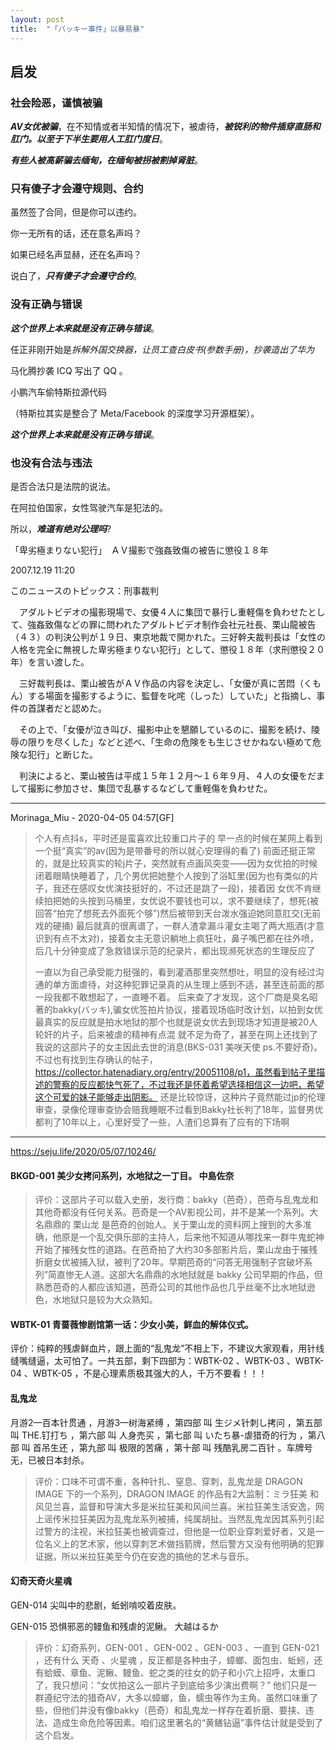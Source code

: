```yaml
---
layout: post
title:  "「バッキー事件」以暴易暴" 
---
```


## 启发

### 社会险恶，谨慎被骗

***AV女优被骗***，在不知情或者半知情的情况下，被虐待，***被锐利的物件插穿直肠和肛门。以至于下半生要用人工肛门度日***。

***有些人被高薪骗去缅甸，在缅甸被拐被割掉肾脏***。

### 只有傻子才会遵守规则、合约

虽然签了合同，但是你可以违约。

你一无所有的话，还在意名声吗？

如果已经名声显赫，还在名声吗？

说白了，***只有傻子才会遵守合约***。


### 没有正确与错误

***这个世界上本来就是没有正确与错误***。

任正非刚开始是*拆解外国交换器，让员工查白皮书(参数手册)，抄袭造出了华为*

马化腾抄袭 ICQ 写出了 QQ 。

小鹏汽车偷特斯拉源代码

（特斯拉其实是整合了 Meta/Facebook 的深度学习开源框架）。

***这个世界上本来就是没有正确与错误***。

### 也没有合法与违法

是否合法只是法院的说法。

在阿拉伯国家，女性驾驶汽车是犯法的。

所以，***难道有绝对公理吗***?



「卑劣極まりない犯行」　ＡＶ撮影で強姦致傷の被告に懲役１８年

2007.12.19 11:20

このニュースのトピックス：刑事裁判

　アダルトビデオの撮影現場で、女優４人に集団で暴行し重軽傷を負わせたとして、強姦致傷などの罪に問われたアダルトビデオ制作会社元社長、栗山龍被告（４３）の判決公判が１９日、東京地裁で開かれた。三好幹夫裁判長は「女性の人格を完全に無視した卑劣極まりない犯行」として、懲役１８年（求刑懲役２０年）を言い渡した。

　三好裁判長は、栗山被告がＡＶ作品の内容を決定し、「女優が真に苦悶（くもん）する場面を撮影するように、監督を叱咤（しった）していた」と指摘し、事件の首謀者だと認めた。

　その上で、「女優が泣き叫び、撮影中止を懇願しているのに、撮影を続け、陵辱の限りを尽くした」などと述べ、「生命の危険をも生じさせかねない極めて危険な犯行」と断じた。

　判決によると、栗山被告は平成１５年１２月～１６年９月、４人の女優をだまして撮影に参加させ、集団で乱暴するなどして重軽傷を負わせた。

---

Morinaga_Miu - 2020-04-05 04:57[GF]

> 个人有点抖s，平时还是蛮喜欢比较重口片子的
> 早一点的时候在某网上看到一个挺“真实”的av(因为是带番号的所以就心安理得的看了)
> 前面还挺正常的，就是比较真实的轮j片子，突然就有点画风突变——因为女优拍的时候闭着眼睛快睡着了，几个男优把她整个人按到了浴缸里(因为也有类似的片子，我还在感叹女优演技挺好的，不过还是跳了一段)，接着因
> 女优不肯继续拍把她的头按到马桶里，女优说不要钱也可以，求不要继续了，想死(被回答“拍完了想死去外面死个够”)然后被带到天台泼水强迫她同意肛交(无前戏的硬捅)
> 最后就真的很离谱了，一群人渣拿漏斗灌女主喝了两大瓶酒(才意识到有点不太对)，接着女主无意识躺地上疯狂吐，鼻子嘴巴都在往外喷，后几十分钟变成了急救错误示范的纪录片，都出现濒死状态的生理反应了
> 
> 一直以为自己承受能力挺强的，看到灌酒那里突然想吐，明显的没有经过沟通的单方面虐待，对这种犯罪记录真的从生理上感到不适，甚至连前面的那一段我都不敢想起了，一直睡不着。
> 后来查了才发现，这个厂商是臭名昭著的bakky(バッキ),骗女优签拍片协议，接着现场临时改计划，以拍到女优最真实的反应就是拍水地狱的那个也就是说女优去到现场才知道是被20人轮奸的片子，后来被虐的精神有点混
> 就不足为奇了，甚至在网上还找到了我说的这部片子的女主因此去世的消息(BKS-031 美咲天使 ps.不要好奇)。
> 不过也有找到生存确认的帖子，https://collector.hatenadiary.org/entry/20051108/p1，虽然看到帖子里描述的警察的反应都快气死了，不过我还是怀着希望选择相信这一边吧，希望这个可爱的妹子能够走出阴影。
> 还是比较惊讶，这种片子竟然能过jp的伦理审查，录像伦理审查协会赔我睡眠不过看到Bakky社长判了18年，监督男优都判了10年以上，心里好受了一些，人渣们总算有了应有的下场啊

---

<https://seju.life/2020/05/07/10246/>

#### BKGD-001 美少女拷问系列，水地狱之一丁目。 中島佐奈

> 评价：这部片子可以载入史册，发行商：bakky（芭奇），芭奇与乱鬼龙和其他奇都没有任何关系。芭奇是一个AV影视公司，并不是某一个系列。大名鼎鼎的 栗山龙 是芭奇的创始人。关于栗山龙的资料网上搜到的大多准确，他原是一个乱交俱乐部的主持人，后来他不知道从哪找来一群牛鬼蛇神开始了摧残女性的道路。在芭奇拍了大约30多部影片后，栗山龙由于摧残折磨女优被捕入狱，被判了20年。早期芭奇的“问答无用强制子宫破坏系列”简直惨无人道。这部大名鼎鼎的水地狱就是 bakky 公司早期的作品，但熟悉芭奇的人都应该知道，芭奇公司的其他作品也几乎丝毫不比水地狱逊色，水地狱只是较为大众熟知。

#### WBTK-01 青蔷薇惨剧馆第一话：少女小美，鲜血的解体仪式。

评价：纯粹的残虐鲜血片，跟上面的“乱鬼龙”不相上下，不建议大家观看，用针线缝嘴缝逼，太可怕了。一共五部，剩下四部为：WBTK-02 、WBTK-03 、WBTK-04 、WBTK-05 ，不是心理素质极其强大的人，千万不要看！！！

#### 乱鬼龙

月游2—百本针贯通 ，月游3—树海紧缚 ，第四部 叫 生ジメ针刺し拷问 ，第五部 叫 THE.钉打ち ，第六部 叫 人身売买 ，第七部 叫 いたち暴-虐猎奇的行为 ，第八部 叫 首吊生还 ，第九部 叫 极限的苦痛 ，第十部 叫 残酷乳房二百针 。车牌号无，已被日本封杀。

> 评价：口味不可谓不重，各种针扎、窒息、穿刺，乱鬼龙是 DRAGON IMAGE 下的一个系列，DRAGON IMAGE 的作品有2大监制：ミラ狂美 和 风见兰喜，监督和导演大多是米拉狂美和风间兰喜。米拉狂美生活安逸，网上谣传米拉狂美因为乱鬼龙系列被捕，纯属胡扯。当然乱鬼龙因其系列引起过警方的注视，米拉狂美也被调查过，但他是一位职业穿刺爱好者，又是一位名义上的艺术家，他以穿刺艺术做挡箭牌，然后警方又没有他明确的犯罪证据，所以米拉狂美至今仍在安逸的搞他的艺术与音乐。

#### 幻奇天奇火星魂

GEN-014 尖叫中的悲剧，蚯蚓啃咬着皮肤。

GEN-015 恐惧邪恶的鳗鱼和残虐的泥鳅。 大越はるか

> 评价：幻奇系列，GEN-001 、GEN-002 、GEN-003 、一直到 GEN-021 ，还有什么 天奇 、火星魂 ，反正都是各种虫子，蟑螂、面包虫、蚯蚓，还有蛤蟆、章鱼、泥鳅、鳗鱼、蛇之类的往女的奶子和小穴上招呼，太重口了，我只想问：“女优拍这么一部片子到底给多少演出费啊？” 他们只是一群遵纪守法的猎奇AV，大多以蟑螂，鱼，蠕虫等作为主角。虽然口味重了些，但他们并没有像bakky（芭奇）和乱鬼龙一样存在着折磨、要挟、违法、造成生命危险等因素。咱们这里著名的“黄鳝钻逼”事件估计就是受到了这个启发。